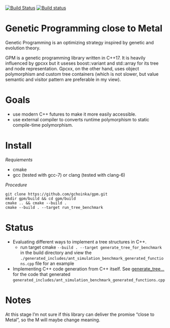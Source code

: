 [![Build Status](https://travis-ci.org/gchoinka/gpm.svg?branch=master)](https://travis-ci.org/gchoinka/gpm) [![Build status](https://ci.appveyor.com/api/projects/status/rxqqyeshsx9jn5p1?svg=true)](https://ci.appveyor.com/project/gchoinka/gpm)
# Genetic Programming close to Metal 

Genetic Programming is an optimizing strategy inspired by genetic and evolution theory. 

GPM is a genetic programming library written in C++17.
It is heavily influenced by gpcxx but it useses boost::variant and std::array for its tree and node representation.  Gpcxx, on the other hand, uses object polymorphism and custom tree containers (which is not slower, but value semantic and visitor pattern are preferable in my view).
# Goals
* use modern C++ futures to make it more easily accessible. 
* use external compiler to converts runtime polymorphism to static compile-time polymorphism. 

# Install

*Requiements*
 * cmake
 * gcc (tested with gcc-7) or clang (tested with clang-6)
 
*Procedure*
```console
git clone https://github.com/gchoinka/gpm.git
mkdir gpm/build && cd gpm/build
cmake .. && cmake --build .
cmake --build . --target run_tree_benchmark
```

# Status
 * Evaluating different ways to implement a tree structures in C++. 
   * run target cmake `--build . --target generate_tree_for_benchmark` in the build directory and view the `./generated_includes/ant_simulation_benchmark_generated_functions.cpp` file for an example
 * Implementing C++ code generation from C++ itself. See [generate_tree...](examples/ant/generate_tree_for_benchmark_main.cpp) for the code that generated `generated_includes/ant_simulation_benchmark_generated_functions.cpp`


# Notes
At this stage I’m not sure if this library can deliver the promise “close to Metal”, so the M will maybe change meaning.

